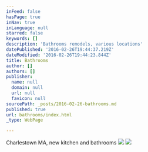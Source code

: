 ```yaml
---
inFeed: false
hasPage: true
inNav: true
inLanguage: null
starred: false
keywords: []
description: 'Bathrooms remodels, various locations'
datePublished: '2016-02-26T19:44:37.219Z'
dateModified: '2016-02-26T19:44:23.844Z'
title: Bathrooms
author: []
authors: []
publisher:
  name: null
  domain: null
  url: null
  favicon: null
sourcePath: _posts/2016-02-26-bathrooms.md
published: true
url: bathrooms/index.html
_type: WebPage

---
```

Charlestown MA, new kitchen and bathrooms
![](https://the-grid-user-content.s3-us-west-2.amazonaws.com/e665ca01-4aec-4714-a261-61be7021c3d9.JPG)
![](https://the-grid-user-content.s3-us-west-2.amazonaws.com/933f6f9a-a7aa-4b8d-8990-f0befc404a48.JPG)